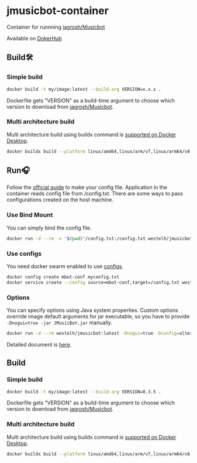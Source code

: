 # jmusicbot-container
Container for runnning [jagrosh/Musicbot](https://github.com/jagrosh/MusicBot)

Available on [DokerHub](https://hub.docker.com/repository/docker/westelh/jmusicbot)

## Build🛠️

### Simple build

``` bash
docker build -t my/image:latest --build-arg VERSION=x.x.x .
```

Dockerfile gets "VERSION" as a build-time argument to choose which version to download from [jagrosh/Musicbot](https://github.com/jagrosh/MusicBot).



### Multi architecture build

Multi architecture build using buildx command is [supported on Docker Desktop](https://docs.docker.com/desktop/multi-arch/).

```bash
docker buildx build --platform linux/amd64,linux/arm/v7,linux/arm64/v8 --build-arg VERSION=x.x.x -t my/image:latest .
```

 

## Run🎧
Follow the [official guide](https://jmusicbot.com/setup/) to make your config file.
Application in the container reads config file from /config.txt. There are some ways to pass configurations created on the host machine.


### Use Bind Mount

You can simply bind the config file.

```bash
docker run -d --rm -v "$(pwd)"/config.txt:/config.txt westelh/jmusicbot:latest
```



### Use configs

You need docker swarm enabled to use [configs](https://docs.docker.com/engine/swarm/configs/).

``` bash
docker config create mbot-conf myconfig.txt
docker service create --config source=mbot-conf,target=/config.txt westelh/jmusicbot:latest
```



### Options

You can specify options using Java system properties.  Custom options override image default arguments for jar executable, so you have to provide ``` -Dnogui=true -jar JMusicBot.jar ``` manually.

```bash
docker run -d --rm westelh/jmusicbot:latest -Dnogui=true -Dconfig=alternate.cfg -jar JMusicBot.jar
```

Detailed document is [here](https://jmusicbot.com/advanced-config).



## Build

### Simple build

``` bash
docker build -t my/image:latest --build-arg VERSION=0.3.5 .
```

Dockerfile gets "VERSION" as a build-time argument to choose which version to download from [jagrosh/Musicbot](https://github.com/jagrosh/MusicBot).



### Multi architecture build

Multi architecture build using buildx command is [supported on Docker Desktop](https://docs.docker.com/desktop/multi-arch/).

```bash
docker buildx build --platform linux/amd64,linux/arm/v7,linux/arm64/v8 --build-arg VERSION=x.x.x -t my/image:latest .
```

 





